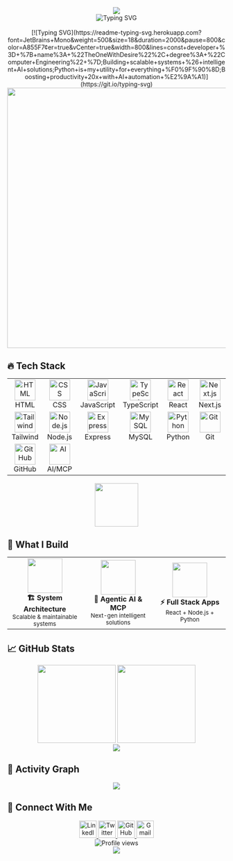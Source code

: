 <div align="center"><img src="https://capsule-render.vercel.app/api?type=shark&color=0:8B5CF6,50:A855F7,100:C084FC&height=200&section=header&text=TheOneWithDesire&fontSize=60&fontColor=fff&animation=scaleIn&fontAlignY=65"/></div><div align="center"><img src="https://readme-typing-svg.herokuapp.com?font=JetBrains+Mono&weight=600&size=26&duration=1500&pause=500&color=8B5CF6&center=true&vCenter=true&width=650&lines=🎓+Computer+Engineering+Graduate;🚀+Full+Stack+Developer;🤖+AI+%26+MCP+Enthusiast;⚡+20x+Productivity+Boost" alt="Typing SVG" /></div><br><div align="center">[![Typing SVG](https://readme-typing-svg.herokuapp.com?font=JetBrains+Mono&weight=500&size=18&duration=2000&pause=800&color=A855F7&center=true&vCenter=true&width=800&lines=const+developer+%3D+%7B+name%3A+%22TheOneWithDesire%22%2C+degree%3A+%22Computer+Engineering%22+%7D;Building+scalable+systems+%26+intelligent+AI+solutions;Python+is+my+utility+for+everything+%F0%9F%90%8D;Boosting+productivity+20x+with+AI+automation+%E2%9A%A1)](https://git.io/typing-svg)</div><div align="center"><img width="600" src="https://user-images.githubusercontent.com/74038190/212284100-561aa473-3905-4a80-b561-0d28506553ee.gif"></div>

## 🔥 Tech Stack<div align="center"><table><tr><td align="center" width="96"><img src="https://skillicons.dev/icons?i=html" width="48" height="48" alt="HTML" /><br>HTML</td><td align="center" width="96"><img src="https://skillicons.dev/icons?i=css" width="48" height="48" alt="CSS" /><br>CSS</td><td align="center" width="96"><img src="https://skillicons.dev/icons?i=js" width="48" height="48" alt="JavaScript" /><br>JavaScript</td><td align="center" width="96"><img src="https://skillicons.dev/icons?i=ts" width="48" height="48" alt="TypeScript" /><br>TypeScript</td><td align="center" width="96"><img src="https://skillicons.dev/icons?i=react" width="48" height="48" alt="React" /><br>React</td><td align="center" width="96"><img src="https://skillicons.dev/icons?i=nextjs" width="48" height="48" alt="Next.js" /><br>Next.js</td></tr><tr><td align="center" width="96"><img src="https://skillicons.dev/icons?i=tailwind" width="48" height="48" alt="Tailwind" /><br>Tailwind</td><td align="center" width="96"><img src="https://skillicons.dev/icons?i=nodejs" width="48" height="48" alt="Node.js" /><br>Node.js</td><td align="center" width="96"><img src="https://skillicons.dev/icons?i=express" width="48" height="48" alt="Express" /><br>Express</td><td align="center" width="96"><img src="https://skillicons.dev/icons?i=mysql" width="48" height="48" alt="MySQL" /><br>MySQL</td><td align="center" width="96"><img src="https://skillicons.dev/icons?i=python" width="48" height="48" alt="Python" /><br>Python</td><td align="center" width="96"><img src="https://skillicons.dev/icons?i=git" width="48" height="48" alt="Git" /><br>Git</td></tr><tr><td align="center" width="96"><img src="https://skillicons.dev/icons?i=github" width="48" height="48" alt="GitHub" /><br>GitHub</td><td align="center" width="96"><img src="https://user-images.githubusercontent.com/74038190/212257467-871d32b7-e401-42e8-a166-fcfd7baa4c6b.gif" width="48" height="48" alt="AI" /><br>AI/MCP</td><td colspan="4"></td></tr></table></div>

<div align="center">
  <img src="https://user-images.githubusercontent.com/74038190/212284087-bbe7e430-757e-4901-90bf-4cd2ce3e1852.gif" width="100">
</div>

## 🎯 What I Build<div align="center"><table><tr><td align="center" width="200"><img src="https://user-images.githubusercontent.com/74038190/219923809-b86dc415-a0c2-4a38-bc88-ad6cf06395a8.gif" width="80" height="80"><br><strong>🏗️ System Architecture</strong><br><sub>Scalable & maintainable systems</sub></td><td align="center" width="200"><img src="https://user-images.githubusercontent.com/74038190/212257467-871d32b7-e401-42e8-a166-fcfd7baa4c6b.gif" width="80" height="80"><br><strong>🤖 Agentic AI & MCP</strong><br><sub>Next-gen intelligent solutions</sub></td><td align="center" width="200"><img src="https://user-images.githubusercontent.com/74038190/219923823-bf1ce878-c6b8-4faa-be07-93e6b1006521.gif" width="80" height="80"><br><strong>⚡ Full Stack Apps</strong><br><sub>React + Node.js + Python</sub></td></tr></table></div>

## 📈 GitHub Stats

<div align="center">
  <img height="180em" src="https://github-readme-stats.vercel.app/api?username=theonewithdesire&show_icons=true&theme=tokyonight&include_all_commits=true&count_private=true&hide_border=true&bg_color=0D1117&title_color=8B5CF6&icon_color=A855F7&text_color=FFFFFF"/>
  <img height="180em" src="https://github-readme-stats.vercel.app/api/top-langs/?username=theonewithdesire&layout=compact&langs_count=8&theme=tokyonight&hide_border=true&bg_color=0D1117&title_color=8B5CF6&text_color=FFFFFF"/>
</div>

<div align="center">
  <img src="https://github-readme-streak-stats.herokuapp.com/?user=theonewithdesire&theme=tokyonight&hide_border=true&background=0D1117&stroke=8B5CF6&ring=A855F7&fire=C084FC&currStreakLabel=FFFFFF"/>
</div>

## 🌟 Activity Graph

<div align="center">
  <img src="https://github-readme-activity-graph.vercel.app/graph?username=theonewithdesire&theme=tokyo-night&bg_color=0D1117&color=8B5CF6&line=A855F7&point=C084FC&area=true&hide_border=true"/>
</div>

## 🤝 Connect With Me

<div align="center">
  <a href="https://linkedin.com/in/theonewithdesire">
    <img src="https://skillicons.dev/icons?i=linkedin" width="40" height="40" alt="LinkedIn"/>
  </a>
  <a href="https://twitter.com/theonewithdesire">
    <img src="https://skillicons.dev/icons?i=twitter" width="40" height="40" alt="Twitter"/>
  </a>
  <a href="https://github.com/theonewithdesire">
    <img src="https://skillicons.dev/icons?i=github" width="40" height="40" alt="GitHub"/>
  </a>
  <a href="mailto:your.email@example.com">
    <img src="https://skillicons.dev/icons?i=gmail" width="40" height="40" alt="Gmail"/>
  </a>
</div>

<div align="center">
  <img src="https://komarev.com/ghpvc/?username=theonewithdesire&label=Profile%20views&color=8B5CF6&style=flat" alt="Profile views" />
</div>

<div align="center">
  <img src="https://capsule-render.vercel.app/api?type=waving&color=0:8B5CF6,50:A855F7,100:C084FC&height=120&section=footer"/>
</div>

    
